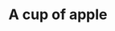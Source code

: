 ---
#preview
title: A cup of apple
image: /img/portfolio/8.jpg
category: UI/UX Design

#params
fullWidth: true

#full details
details:
    - label: "Client:"
      value: "xyz"

    - label: "Date:"
      value: "May 2022"

    - label: "$category"

description:
    enabled: 1
    content: "
        <p>Our pieces, ranging from sophisticated office chairs to versatile home furniture, embody a unique blend of style, functionality, and ergonomic excellence. Venture into the Aevoe universe and experience how our furniture transforms your daily living and working spaces into realms of elegance and comfort.</p>
    "

gallery: 
    enabled: 1
    items:
        - image: /img/portfolio/project-1/2.jpg
          alt: "image"

        - image: /img/portfolio/project-1/3.jpg
          alt: "image"

        - image: /img/portfolio/project-1/4.jpg
          alt: "image"

description2:
    enabled: 1
    heading: "Visual identity design"
    content: "
        <p>Embrace the extraordinary with Aevoe - a premium furnishing brand that fuses modern design with supreme comfort.</p>
        <p>Our pieces, ranging from sophisticated office chairs to versatile home furniture, embody a unique blend of style, functionality, and ergonomic excellence. Venture into the Aevoe universe and experience how our furniture transforms your daily living and working spaces into realms of elegance and comfort.</p>
    "
    button:
        label: Visit website
        link: "https://aklilumandefro.com/"
        target: "_blank"

gallery2: 
    enabled: 1
    items:
        - image: /img/portfolio/project-1/5.jpg
          alt: "image"

        - image: /img/portfolio/project-1/6.jpg
          alt: "image"

        - image: /img/portfolio/project-1/7.jpg
          alt: "image"
---